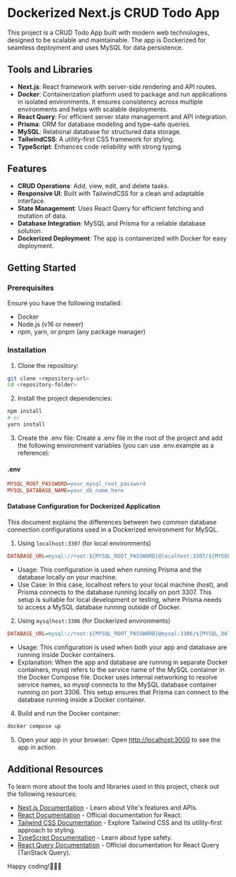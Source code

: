 # Dockerized Next.js CRUD Todo App

This project is a CRUD Todo App built with modern web technologies, designed to be scalable and maintainable. The app is Dockerized for seamless deployment and uses MySQL for data persistence.

## Tools and Libraries

- **Next.js**: React framework with server-side rendering and API routes.
- **Docker**: Containerization platform used to package and run applications in isolated environments. It ensures consistency across multiple environments and helps with scalable deployments.
- **React Query**: For efficient server state management and API integration.
- **Prisma**: ORM for database modeling and type-safe queries.
- **MySQL**: Relational database for structured data storage.
- **TailwindCSS**: A utility-first CSS framework for styling.
- **TypeScript**: Enhances code reliability with strong typing.

## Features

- **CRUD Operations**: Add, view, edit, and delete tasks.
- **Responsive UI**: Built with TailwindCSS for a clean and adaptable interface.
- **State Management**: Uses React Query for efficient fetching and mutation of data.
- **Database Integration**: MySQL and Prisma for a reliable database solution.
- **Dockerized Deployment**: The app is containerized with Docker for easy deployment.

## Getting Started

### Prerequisites

Ensure you have the following installed:

- Docker
- Node.js (v16 or newer)
- npm, yarn, or pnpm (any package manager)

### Installation

1. Clone the repository:

```bash
git clone <repository-url>
cd <repository-folder>
```

2. Install the project dependencies:

```bash
npm install
# or
yarn install
```

3. Create the .env file:
Create a .env file in the root of the project and add the following environment variables (you can use .env.example as a reference):
#### .env
```ini
MYSQL_ROOT_PASSWORD=your_mysql_root_password
MYSQL_DATABASE_NAME=your_db_name_here
```

#### Database Configuration for Dockerized Application

This document explains the differences between two common database connection configurations used in a Dockerized environment for MySQL.

1. Using `localhost:3307` (for local environments)
```ini
DATABASE_URL=mysql://root:${MYSQL_ROOT_PASSWORD}@localhost:3307/${MYSQL_DATABASE_NAME}
```
- Usage: This configuration is used when running Prisma and the database locally on your machine.
- Use Case:  In this case, localhost refers to your local machine (host), and Prisma connects to the database running locally on port 3307. This setup is suitable for local development or testing, where Prisma needs to access a MySQL database running outside of Docker.  

2. Using `mysqlhost:3306` (for Dockerized environments)
```ini
DATABASE_URL=mysql://root:${MYSQL_ROOT_PASSWORD}@mysql:3306/${MYSQL_DATABASE_NAME}
```
- Usage: This configuration is used when both your app and database are running inside Docker containers.
- Explanation: When the app and database are running in separate Docker containers, mysql refers to the service name of the MySQL container in the Docker Compose file. Docker uses internal networking to resolve service names, so mysql connects to the MySQL database container running on port 3306. This setup ensures that Prisma can connect to the database running inside a Docker container.

4. Build and run the Docker container:

```bash
docker compose up
```

5. Open your app in your browser:
Open [http://localhost:3000](http://localhost:300) to see the app in action.

## Additional Resources

To learn more about the tools and libraries used in this project, check out the following resources:

- [Next.js Documentation](https://nextjs.org/) - Learn about Vite's features and APIs.
- [React Documentation](https://reactjs.org/) - Official documentation for React.
- [Tailwind CSS Documentation](https://tailwindcss.com/docs) - Explore Tailwind CSS and its utility-first approach to styling.
- [TypeScript Documentation](https://www.typescriptlang.org/) - Learn about type safety.
- [React Query Documentation](https://tanstack.com/query/latest/docs/framework/react/overview) -  Official documentation for React Query (TanStack Query). 


Happy coding!🎉🎉🎉